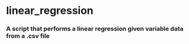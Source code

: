# linear_regression

### A script that performs a linear regression given variable data from a .csv file

